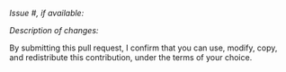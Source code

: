 _Issue #, if available:_

_Description of changes:_


By submitting this pull request, I confirm that you can use, modify, copy, and redistribute this contribution, under the terms of your choice.
